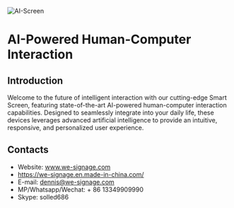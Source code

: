 <p>
<img alt="AI-Screen" src="https://img.shields.io/github/discussions/industrialtablet/AI-Screen?color=162453&style=flat-square&label=AI-Screen&logo=github"/>
</p>

# AI-Powered Human-Computer Interaction


## Introduction
Welcome to the future of intelligent interaction with our cutting-edge Smart Screen, featuring state-of-the-art AI-powered human-computer interaction capabilities. Designed to seamlessly integrate into your daily life, these devices leverages advanced artificial intelligence to provide an intuitive, responsive, and personalized user experience.


## Contacts

- Website: www.we-signage.com
- https://we-signage.en.made-in-china.com/
- E-mail: dennis@we-signage.com
- MP/Whatsapp/Wechat: + 86 13349909990
- Skype: solled686
